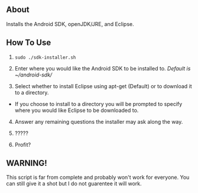 About
-
Installs the Android SDK, openJDK/JRE, and Eclipse.

How To Use
-
1. `sudo ./sdk-installer.sh`

2. Enter where you would like the Android SDK to be installed to.
_Default is ~/android-sdk/_

3. Select whether to install Eclipse using apt-get (Default) or to download it to a directory.

 * If you choose to install to a directory you will be prompted to specify where you would like Eclipse to be downloaded to.
 
4. Answer any remaining questions the installer may ask along the way.

5. ?????

6. Profit?

WARNING!
-
This script is far from complete and probably won't work for everyone. You can still give it a shot but I do not guarentee it will work.
